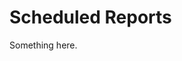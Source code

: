 [title]: # (Scheduled Reports)
[tags]: # (XXX)
[priority]: # (3342)
# Scheduled Reports
Something here.
